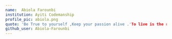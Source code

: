```yaml
---
name:  Abiola Farounbi
institution: Ayiti Codemanship 
profile_pic: abiola.png
quote: 'Be True to yourself ,Keep your passion alive .'To live is the rarest thing in the world ''
github_user: Abiola-Farounbi
---
```


